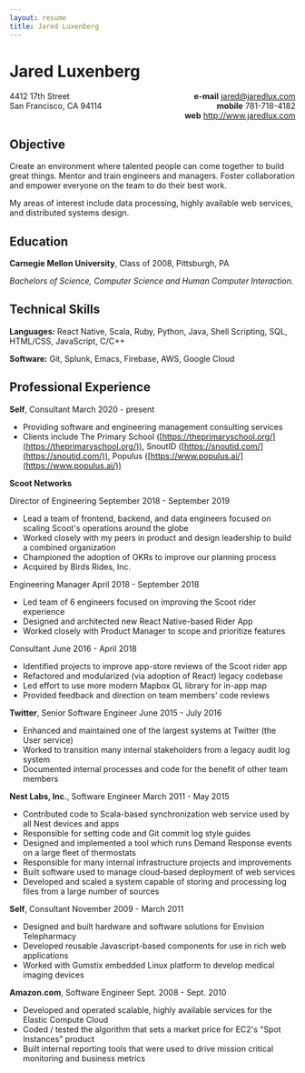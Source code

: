```yaml
---
layout: resume
title: Jared Luxenberg
---
```


Jared Luxenberg
===============

<div style="float: right; text-align: right;">
<strong>e-mail</strong> <a href="mailto:jared@jaredlux.com">jared@jaredlux.com</a><br/>
<strong>mobile</strong> 781-718-4182<br/>
<strong>web</strong> <a href="http://www.jaredlux.com">http://www.jaredlux.com</a>
</div>

<div>
4412 17th Street<br/>
San Francisco, CA 94114
</div>

<div style="clear: both;"> </div>

Objective
---------
Create an environment where talented people can come together to build great things. Mentor and train 
engineers and managers. Foster collaboration and empower everyone on the team to do their best work.

My areas of interest include data processing, highly available web services, and distributed systems design.

Education
---------
**Carnegie Mellon University**, Class of 2008, Pittsburgh, PA

*Bachelors of Science, Computer Science and Human Computer Interaction.*

Technical Skills
----------------
**Languages:** React Native, Scala, Ruby, Python, Java, Shell Scripting, SQL, HTML/CSS, JavaScript, C/C++

**Software:** Git, Splunk, Emacs, Firebase, AWS, Google Cloud

Professional Experience
-----------------------

**Self**, Consultant <span class="len">March 2020 - present</span>

* Providing software and engineering management consulting services
* Clients include The Primary School ([https://theprimaryschool.org/](https://theprimaryschool.org/)), SnoutID ([https://snoutid.com/](https://snoutid.com/)), Populus ([https://www.populus.ai/](https://www.populus.ai/))

**Scoot Networks**

Director of Engineering <span class="len">September 2018 - September 2019</span>
* Lead a team of frontend, backend, and data engineers focused on scaling Scoot's operations around the globe
* Worked closely with my peers in product and design leadership to build a combined organization
* Championed the adoption of OKRs to improve our planning process
* Acquired by Birds Rides, Inc.

Engineering Manager <span class="len">April 2018 - September 2018</span>
* Led team of 6 engineers focused on improving the Scoot rider experience
* Designed and architected new React Native-based Rider App 
* Worked closely with Product Manager to scope and prioritize features

Consultant <span class="len">June 2016 - April 2018</span>

* Identified projects to improve app-store reviews of the Scoot rider app 
* Refactored and modularized (via adoption of React) legacy codebase 
* Led effort to use more modern Mapbox GL library for in-app map 
* Provided feedback and direction on team members' code reviews

**Twitter**, Senior Software Engineer <span class="len">June 2015 - July 2016</span>

* Enhanced and maintained one of the largest systems at Twitter (the User service)
* Worked to transition many internal stakeholders from a legacy audit log system
* Documented internal processes and code for the benefit of other team members

**Nest Labs, Inc.**, Software Engineer <span class="len">March 2011 - May 2015</span>

* Contributed code to Scala-based synchronization web service used by all Nest devices and apps
* Responsible for setting code and Git commit log style guides
* Designed and implemented a tool which runs Demand Response events on a large fleet of thermostats
* Responsible for many internal infrastructure projects and improvements
* Built software used to manage cloud-based deployment of web services
* Developed and scaled a system capable of storing and processing log files from a large number of sources

**Self**, Consultant <span class="len">November 2009 - March 2011</span>

* Designed and built hardware and software solutions for Envision Telepharmacy
* Developed reusable Javascript-based components for use in rich web applications
* Worked with Gumstix embedded Linux platform to develop medical imaging devices

**Amazon.com**, Software Engineer <span class="len">Sept. 2008 - Sept. 2010</span>

* Developed and operated scalable, highly available services for the Elastic Compute Cloud
* Coded / tested the algorithm that sets a market price for EC2's "Spot Instances" product
* Built internal reporting tools that were used to drive mission critical monitoring and business metrics
